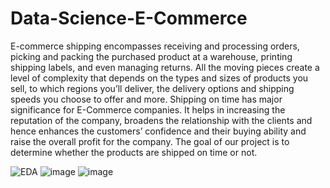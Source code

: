 # Data-Science-E-Commerce
E-commerce shipping encompasses receiving and processing orders, picking and packing the purchased product at a warehouse, printing shipping labels, and even managing returns. All the moving pieces create a level of complexity that depends on the types and sizes of products you sell, to which regions you’ll deliver, the delivery options and shipping speeds you choose to offer and more.  Shipping on time has major significance for E-Commerce companies. It helps in increasing the reputation of the company, broadens the relationship with the clients and hence enhances the customers’ confidence and their buying ability and raise the overall profit for the company.  The goal of our project is to determine whether the products are shipped on time or not.

![EDA](https://github.com/SaneelTare/Data-Science-E-Commerce/assets/90349506/e2c203ae-0d19-4d79-82be-3a8d4efce4ab)
![image](https://github.com/SaneelTare/Data-Science-E-Commerce/assets/90349506/0e5a9c75-abb0-4fe8-a651-a55d040bd847)
![image](https://github.com/SaneelTare/Data-Science-E-Commerce/assets/90349506/8a11d10e-7ce1-4792-acfa-25c30e5dc76d)
